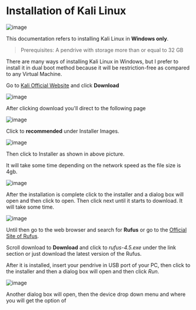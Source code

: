 # Installation of Kali Linux

![image](https://github.com/user-attachments/assets/cfb6339b-b94f-4512-b693-23273485d35f)

This documentation refers to installing Kali Linux in **Windows only**.

>Prerequisites: A pendrive with storage more than or equal to 32 GB

There are many ways of installing Kali Linux in Windows, but I prefer to install it in dual boot method because it will be restriction-free as compared to any Virtual Machine.

Go to [Kali Official Website](https://www.kali.org/) and click **Download**

![image](https://github.com/user-attachments/assets/0aef5607-e093-4bfc-a42c-18b51c8cc020)

After clicking download you'll direct to the following page

![image](https://github.com/user-attachments/assets/97e93dd5-43ea-4a1f-89a6-b93cac4d03cf)

Click to **recommended** under Installer Images.

![image](https://github.com/user-attachments/assets/a46d1f5c-650d-4e79-8bb9-821dfd7d5656)

Then click to Installer as shown in above picture.

It will take some time depending on the network speed as the file size is 4gb.

![image](https://github.com/user-attachments/assets/0e23419f-94de-4abe-b40a-da4aeccf46c4)

After the installation is complete click to the installer and a dialog box will open and then click to open. Then click next until it starts to download. It will take some time.

![image](https://github.com/user-attachments/assets/b8cbec16-c398-4249-b21a-6da3dc308c39)

Until then go to the web browser and search for **Rufus** or go to the [Official Site of Rufus](https://rufus.ie/en/).

Scroll download to **Download** and click to *rufus-4.5.exe* under the link section or just download the latest version of the Rufus.

After it is installed, insert your pendrive in USB port of your PC, then click to the installer and then a dialog box will open and then click *Run*.

![image](https://github.com/user-attachments/assets/9d45089f-5947-49bb-98a8-a9e592fd7f07)

Another dialog box will open, then the device drop down menu and where you will get the option of 
